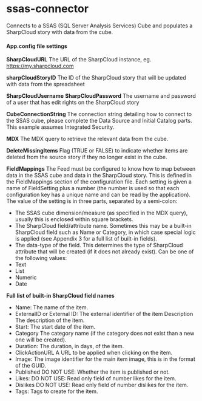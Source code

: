# ssas-connector
Connects to a SSAS (SQL Server Analysis Services) Cube and populates a SharpCloud story with data from the cube.

#### App.config file settings

**SharpCloudURL**
The URL of the SharpCloud instance, eg. https://my.sharpcloud.com

**sharpCloudStoryID**
The ID of the SharpCloud story that will be updated with data from the spreadsheet

**SharpCloudUsername**
**SharpCloudPassword**
The username and password of a user that has edit rights on the SharpCloud story

**CubeConnectionString**
The connection string detailing how to connect to the SSAS cube, please complete the Data Source and Initial Catalog parts. This example assumes Integrated Security.

**MDX**
The MDX query to retrieve the relevant data from the cube.

**DeleteMissingItems**
Flag (TRUE or FALSE) to indicate whether items are deleted from the source story if they no longer exist in the cube.

**FieldMappings**
The Feed must be configured to know how to map between data in the SSAS cube and data in the SharpCloud story. This is defined in the FieldMappings section of the configuration file. Each setting is given a name of FieldSetting plus a number (the number is used so that each configuration key has a unique name and can be read by the application). The value of the setting is in three parts, separated by a semi-colon:

* The SSAS cube dimension/measure (as specified in the MDX query), usually this is enclosed within square brackets.
* The SharpCloud field/attribute name. Sometimes this may be a built-in SharpCloud field such as Name or Category, in which case special logic is applied (see Appendix 3 for a full list of built-in fields).
* The data-type of the field. This determines the type of SharpCloud attribute that will be created (if it does not already exist). Can be one of the following values:
 * Text
 * List
 * Numeric
 * Date
 
**Full list of built-in SharpCloud field names**
* Name: The name of the item.
* ExternalID or External ID: The external identifier of the item Description The description of the item.
* Start: The start date of the item.
* Category The category name (if the category does not exist than a new one will be created).
* Duration: The duration, in days, of the item.
* ClickActionURL A URL to be applied when clicking on the item.
* Image: The image identifier for the main item image, this is in the format of the GUID.
* Published DO NOT USE: Whether the item is published or not.
* Likes: DO NOT USE: Read only field of number likes for the item. 
* Dislikes DO NOT USE: Read only field of number dislikes for the item.
* Tags: Tags to create for the item.
